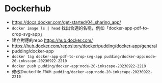 # Dockerhub

- https://docs.docker.com/get-started/04_sharing_app/
- `docker image ls | head` 找出合適的名稱，例如「docker-app-pdf-to-crop-svg-app」
- 建立對應的repo https://hub.docker.com/
- https://hub.docker.com/repository/docker/pudding/docker-app/general
- pudding/docker-app
- `docker tag docker-app-pdf-to-crop-svg-app pudding/docker-app:node-20-inkscape-20230922-2210`
- `docker push pudding/docker-app:node-20-inkscape-20230922-2210`
- 修改Dockerfile `FROM pudding/docker-app:node-20-inkscape-20230922-2210`
